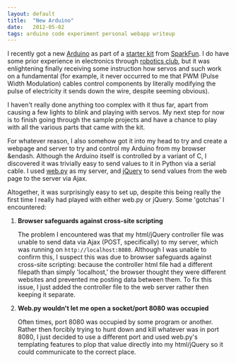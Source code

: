 ```yaml
---
layout: default
title:  "New Arduino"
date:   2012-05-02
tags: arduino code experiment personal webapp writeup
---
```


I recently got a new [Arduino](http://arduino.cc) as part of a [starter kit](http://www.sparkfun.com/products/11022) from [SparkFun](http://sparkfun.com).  I do have some prior experience in electronics through [robotics club](http://michael0x2a.com/portfolio/programming/robotics-2011-2012/), but it was enlightening finally receiving some instruction how servos and such work on a fundamental (for example, it never occurred to me that PWM (Pulse Width Modulation) cables control components by literally modifying the pulse of electricity it sends down the wire, despite seeming obvious).  

I haven't really done anything too complex with it thus far, apart from causing a few lights to blink and playing with servos.  My next step for now is to finish going through the sample projects and have a chance to play with all the various parts that came with the kit.

For whatever reason, I also somehow got it into my head to try and create a webpage and server to try and control my Arduino from my browser &endash.  Although the Arduino itself is controlled by a variant of C, I discovered it was trivially easy to send values to it in Python via a serial cable.  I used [web.py](http://webpy.org) as my server, and [jQuery](http://jquery.com) to send values from the web page to the server via Ajax.

Altogether, it was surprisingly easy to set up, despite this being really the first time I really had played with either web.py or jQuery.  Some 'gotchas' I encountered:

1.  **Browser safeguards against cross-site scripting**

    The problem I encountered was that my html/jQuery controller file was unable to send data via Ajax (POST, specifically) to my server, which was running on <code>http://localhost:8080</code>.  Although I was unable to confirm this, I suspect this was due to browser safeguards against cross-site scripting: because the controller html file had a different filepath than simply 'localhost,' the browser thought they were different websites and prevented me posting data between them.  To fix this issue, I just added the controller file to the web server rather then keeping it separate.

2.  **Web.py wouldn't let me open a socket/port 8080 was occupied**

    Often times, port 8080 was occupied by some program or another.  Rather then forcibly trying to hunt down and kill whatever was in port 8080, I just decided to use a different port and used web.py's templating features to plop that value directly into my html/jQuery so it could communicate to the correct place.

